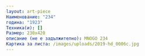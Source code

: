 ```yaml
---
layout: art-piece
Наименование: "234"
година: "1923"
Техника(и): []
Размер: 230x420
описание (не е задължително): MNOGO 234
Картика за листа: /images/uploads/2019-hd_0006c.jpg
---
```

